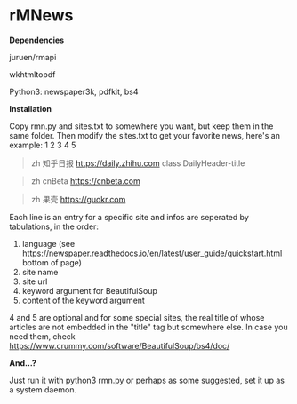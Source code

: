 # rMNews

**Dependencies**

juruen/rmapi

wkhtmltopdf

Python3: newspaper3k, pdfkit, bs4



**Installation**

Copy rmn.py and sites.txt to somewhere you want, but keep them in the same folder. Then modify the sites.txt to get your favorite news, here's an example:
   1   2       3                      4     5

> zh	知乎日报	https://daily.zhihu.com	class	DailyHeader-title

> zh	cnBeta	https://cnbeta.com

> zh	果壳	https://guokr.com

Each line is an entry for a specific site and infos are seperated by tabulations, in the order:

1. language (see https://newspaper.readthedocs.io/en/latest/user_guide/quickstart.html bottom of page)
2. site name
3. site url
4. keyword argument for BeautifulSoup
5. content of the keyword argument

4 and 5 are optional and for some special sites, the real title of whose articles are not embedded in the "title" tag but somewhere else. In case you need them, check https://www.crummy.com/software/BeautifulSoup/bs4/doc/



**And...?**

Just run it with python3 rmn.py or perhaps as some suggested, set it up as a system daemon.
